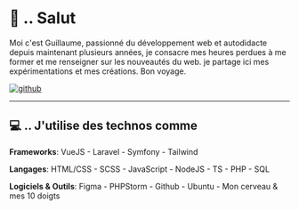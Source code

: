 <!-- Inspiré par https://github.com/ombharatiya, merci. -->

[2.1]: https://raw.githubusercontent.com/iamgpe/iamgpe/main/github.png
[3.1]: https://raw.githubusercontent.com/iamgpe/iamgpe/main/expe.png

[2]: https://www.github.com/iamgpe

<!-- Présentation -->
# 👋 .. Salut 

Moi c'est Guillaume, passionné du développement web et autodidacte depuis maintenant plusieurs années, je consacre mes heures perdues à me former et me renseigner sur les nouveautés du web. je partage ici mes expérimentations et mes créations. Bon voyage.

[![github][2.1]][2]

---

<!-- Technos utilisées -->
## 💻 .. J'utilise des technos comme

**Frameworks**: VueJS - Laravel - Symfony - Tailwind

**Langages**: HTML/CSS - SCSS - JavaScript - NodeJS - TS - PHP - SQL

**Logiciels & Outils**: Figma - PHPStorm - Github - Ubuntu - Mon cerveau & mes 10 doigts
